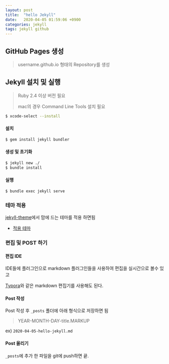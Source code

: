 ```yaml
---
layout: post
title:  "hello Jekyll"
date:   2020-04-05 01:59:06 +0900
categories: jekyll
tags: jekyll github
---
```


## GitHub Pages 생성

> username.github.io 형태의 Repository를 생성



## Jekyll 설치 및 실행

> Ruby 2.4 이상 버전 필요
>
> mac의 경우 Command Line Tools 설치 필요

```bash
$ xcode-select --install
```

#### 설치

```bash
$ gem install jekyll bundler
```

#### 생성 및 초기화

```bash
$ jekyll new ./
$ bundle install
```

#### 실행

```bash
$ bundle exec jekyll serve
```



###  테마 적용

[jekyll-theme](https://github.com/topics/jekyll-theme)에서 맘에 드는 테마를 적용 하면됨

* [적용 테마](https://github.com/Gaohaoyang/gaohaoyang.github.io/tree/theme)



### 편집 및 POST 하기

#### 편집 IDE

IDE들에 플러그인으로 markdown 플러그인들을 사용하여 편집을 실시간으로 볼수 있고

[Typora](https://typora.io/)와 같은 markdown 편집기를 사용해도 된다.

#### Post 작성

Post  작성 후 `_posts` 폴더에 아래 형식으로 저장하면 됨

> YEAR-MONTH-DAY-title.MARKUP

ex) `2020-04-05-hello-jekyll.md`

#### Post 올리기

 `_posts`에 추가 한 파일을 git에 push하면 끝.
